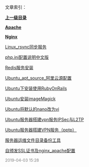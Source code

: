 文章索引：


**[上一级目录](/互联网技术)**

**[Apache](/互联网技术/服务器运维/Apache)**

**[Nginx](/互联网技术/服务器运维/Nginx)**

[Linux_rsync同步服务](/互联网技术/服务器运维/Linux_rsync同步服务.md)

[php.ini配置说明中文版](/互联网技术/服务器运维/php.ini配置说明中文版.md)

[Redis服务安装](/互联网技术/服务器运维/Redis服务安装.md)

[Ubuntu_apt_source_阿里云源配置](/互联网技术/服务器运维/Ubuntu_apt_source_阿里云源配置.md)

[Ubuntu下安装使用RubyOnRails](/互联网技术/服务器运维/Ubuntu下安装使用RubyOnRails.md)

[Ubuntu安装imageMagick](/互联网技术/服务器运维/Ubuntu安装imageMagick.md)

[Ubuntu将默认的nano改为vi](/互联网技术/服务器运维/Ubuntu将默认的nano改为vim.md)

[Ubuntu服务器搭建vpn服务IPSec与L2TP](/互联网技术/服务器运维/Ubuntu服务器搭建vpn服务IPSec与L2TP.md)

[Ubuntu服务器搭建VPN服务（pptp）](/互联网技术/服务器运维/Ubuntu服务器搭建VPN服务（pptp）.md)

[服务器运维文件目录备份工具](/互联网技术/服务器运维/服务器运维文件目录备份工具.md)

[自颁发SSL证书及nginx_apache配置](/互联网技术/服务器运维/自颁发SSL证书及nginx_apache配置.md)


<font size=2 color='grey'> 2019-04-03 15:28 </font>